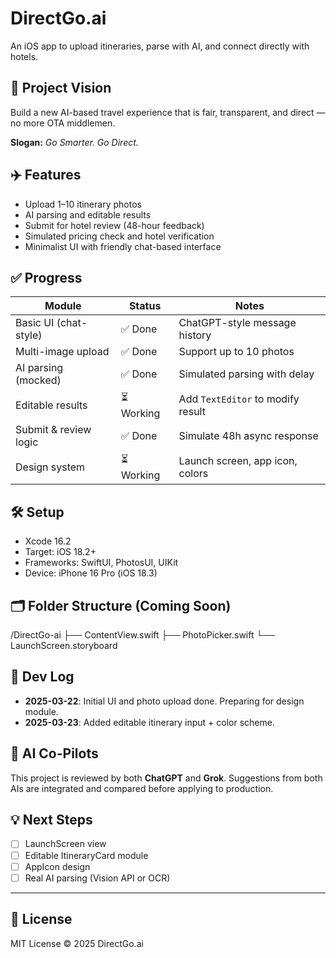 # DirectGo.ai

An iOS app to upload itineraries, parse with AI, and connect directly with hotels.

## 🧠 Project Vision

Build a new AI-based travel experience that is fair, transparent, and direct — no more OTA middlemen.

**Slogan:** _Go Smarter. Go Direct._

## ✈️ Features

- Upload 1–10 itinerary photos
- AI parsing and editable results
- Submit for hotel review (48-hour feedback)
- Simulated pricing check and hotel verification
- Minimalist UI with friendly chat-based interface

## ✅ Progress

| Module                     | Status   | Notes                             |
|----------------------------|----------|-----------------------------------|
| Basic UI (chat-style)      | ✅ Done   | ChatGPT-style message history     |
| Multi-image upload         | ✅ Done   | Support up to 10 photos           |
| AI parsing (mocked)        | ✅ Done   | Simulated parsing with delay      |
| Editable results           | ⏳ Working | Add `TextEditor` to modify result |
| Submit & review logic      | ✅ Done   | Simulate 48h async response       |
| Design system              | ⏳ Working | Launch screen, app icon, colors  |

## 🛠️ Setup

- Xcode 16.2
- Target: iOS 18.2+
- Frameworks: SwiftUI, PhotosUI, UIKit
- Device: iPhone 16 Pro (iOS 18.3)

## 🗂️ Folder Structure (Coming Soon)

/DirectGo-ai
├── ContentView.swift
├── PhotoPicker.swift
└── LaunchScreen.storyboard


## 📆 Dev Log

- **2025-03-22**: Initial UI and photo upload done. Preparing for design module.
- **2025-03-23**: Added editable itinerary input + color scheme.

## 🤖 AI Co-Pilots

This project is reviewed by both **ChatGPT** and **Grok**. Suggestions from both AIs are integrated and compared before applying to production.

## 💡 Next Steps

- [ ] LaunchScreen view
- [ ] Editable ItineraryCard module
- [ ] AppIcon design
- [ ] Real AI parsing (Vision API or OCR)

---

## 🔗 License

MIT License © 2025 DirectGo.ai
